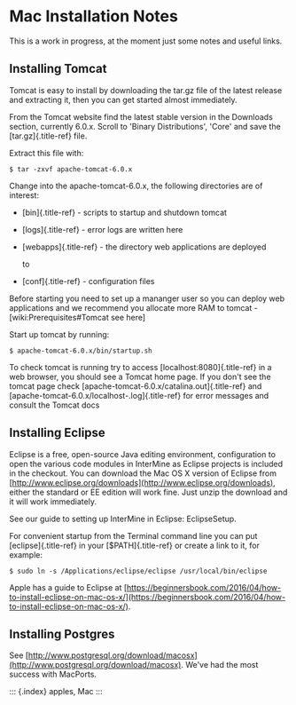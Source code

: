 # Mac Installation Notes

This is a work in progress, at the moment just some notes and useful links.

## Installing Tomcat

Tomcat is easy to install by downloading the tar.gz file of the latest release and extracting it, then you can get started almost immediately.

From the Tomcat website find the latest stable version in the Downloads section, currently 6.0.x. Scroll to \'Binary Distributions\', \'Core\' and save the \[tar.gz\]{.title-ref} file.

Extract this file with:

```text
$ tar -zxvf apache-tomcat-6.0.x
```

Change into the apache-tomcat-6.0.x, the following directories are of interest:

* \[bin\]{.title-ref} - scripts to startup and shutdown tomcat
* \[logs\]{.title-ref} - error logs are written here
* \[webapps\]{.title-ref} - the directory web applications are deployed

  to

* \[conf\]{.title-ref} - configuration files

Before starting you need to set up a mananger user so you can deploy web applications and we recommend you allocate more RAM to tomcat - \[wiki:Prerequisites\#Tomcat see here\]

Start up tomcat by running:

```text
$ apache-tomcat-6.0.x/bin/startup.sh
```

To check tomcat is running try to access \[localhost:8080\]{.title-ref} in a web browser, you should see a Tomcat home page. If you don\'t see the tomcat page check \[apache-tomcat-6.0.x/catalina.out\]{.title-ref} and \[apache-tomcat-6.0.x/localhost-\.log\]{.title-ref} for error messages and consult the Tomcat docs

## Installing Eclipse

Eclipse is a free, open-source Java editing environment, configuration to open the various code modules in InterMine as Eclipse projects is included in the checkout. You can download the Mac OS X version of Eclipse from [http://www.eclipse.org/downloads](http://www.eclipse.org/downloads), either the standard or EE edition will work fine. Just unzip the download and it will work immediately.

See our guide to setting up InterMine in Eclipse: EclipseSetup.

For convenient startup from the Terminal command line you can put \[eclipse\]{.title-ref} in your \[$PATH\]{.title-ref} or create a link to it, for example:

```text
$ sudo ln -s /Applications/eclipse/eclipse /usr/local/bin/eclipse
```

Apple has a guide to Eclipse at [https://beginnersbook.com/2016/04/how-to-install-eclipse-on-mac-os-x/](https://beginnersbook.com/2016/04/how-to-install-eclipse-on-mac-os-x/).

## Installing Postgres

See [http://www.postgresql.org/download/macosx](http://www.postgresql.org/download/macosx). We\'ve had the most success with MacPorts.

::: {.index} apples, Mac :::

